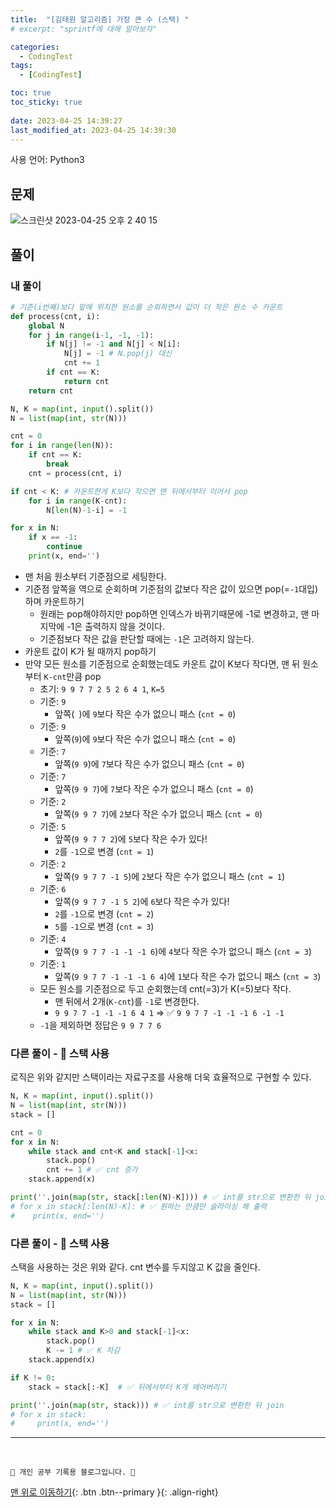 ```yaml
---
title:  "[김태원 알고리즘] 가장 큰 수 (스택) "
# excerpt: "sprintf에 대해 알아보자"

categories:
  - CodingTest
tags:
  - [CodingTest]

toc: true
toc_sticky: true
 
date: 2023-04-25 14:39:27
last_modified_at: 2023-04-25 14:39:30
---
```


사용 언어: Python3

## 문제
![스크린샷 2023-04-25 오후 2 40 15](https://user-images.githubusercontent.com/59405576/234184097-61e1efd8-3e25-4842-9443-33534e325c45.png)

## 풀이
### 내 풀이 
```py
# 기준(i번째)보다 앞에 위치한 원소를 순회하면서 값이 더 작은 원소 수 카운트
def process(cnt, i):
    global N
    for j in range(i-1, -1, -1):
        if N[j] != -1 and N[j] < N[i]:
            N[j] = -1 # N.pop(j) 대신
            cnt += 1
        if cnt == K:
            return cnt
    return cnt

N, K = map(int, input().split())
N = list(map(int, str(N)))

cnt = 0
for i in range(len(N)):
    if cnt == K:
        break
    cnt = process(cnt, i)

if cnt < K: # 카운트한게 K보다 작으면 맨 뒤에서부터 이어서 pop
    for i in range(K-cnt):
        N[len(N)-1-i] = -1

for x in N:
    if x == -1:
        continue
    print(x, end='')
```
- 맨 처음 원소부터 기준점으로 세팅한다.
- 기준점 앞쪽을 역으로 순회하며 기준점의 값보다 작은 값이 있으면 pop(=`-1`대입)하며 카운트하기
    - 원래는 pop해야하지만 pop하면 인덱스가 바뀌기때문에 -1로 변경하고, 맨 마지막에 -1은 출력하지 않을 것이다.
    - 기준점보다 작은 값을 판단할 때에는 `-1`은 고려하지 않는다.
- 카운트 값이 K가 될 때까지 pop하기
- 만약 모든 원소를 기준점으로 순회했는데도 카운트 값이 K보다 작다면, 맨 뒤 원소부터 `K-cnt`만큼 pop
    - 초기: `9 9 7 7 2 5 2 6 4 1`, `K=5`
    - 기준: `9`
        - 앞쪽(` `)에 `9`보다 작은 수가 없으니 패스 (`cnt = 0`)
    - 기준: `9`
        - 앞쪽(`9`)에 `9`보다 작은 수가 없으니 패스 (`cnt = 0`)
    - 기준: `7`
        - 앞쪽(`9 9`)에 `7`보다 작은 수가 없으니 패스 (`cnt = 0`)
    - 기준: `7`
        - 앞쪽(`9 9 7`)에 `7`보다 작은 수가 없으니 패스 (`cnt = 0`)
    - 기준: `2`
        - 앞쪽(`9 9 7 7`)에 `2`보다 작은 수가 없으니 패스 (`cnt = 0`)
    - 기준: `5`
        - 앞쪽(`9 9 7 7 2`)에 `5`보다 작은 수가 있다!
        - `2`를 `-1`으로 변경 (`cnt = 1`)
    - 기준: `2`
        - 앞쪽(`9 9 7 7 -1 5`)에 `2`보다 작은 수가 없으니 패스 (`cnt = 1`)
    - 기준: `6`
        - 앞쪽(`9 9 7 7 -1 5 2`)에 `6`보다 작은 수가 있다!
        - `2`를 `-1`으로 변경 (`cnt = 2`)
        - `5`를 `-1`으로 변경 (`cnt = 3`)
    - 기준: `4`
        - 앞쪽(`9 9 7 7 -1 -1 -1 6`)에 `4`보다 작은 수가 없으니 패스 (`cnt = 3`)
    - 기준: `1`
        - 앞쪽(`9 9 7 7 -1 -1 -1 6 4`)에 `1`보다 작은 수가 없으니 패스 (`cnt = 3`)
    - 모든 원소를 기준점으로 두고 순회했는데 cnt(=3)가 K(=5)보다 작다.
        - 맨 뒤에서 2개(`K-cnt`)를 `-1`로 변경한다.
        - `9 9 7 7 -1 -1 -1 6 4 1` => ✅ `9 9 7 7 -1 -1 -1 6 -1 -1`
    - `-1`을 제외하면 정답은 `9 9 7 7 6`




### 다른 풀이 - 🌟 스택 사용
로직은 위와 같지만 스택이라는 자료구조를 사용해 더욱 효율적으로 구현할 수 있다.
```py
N, K = map(int, input().split())
N = list(map(int, str(N)))
stack = []

cnt = 0
for x in N:
    while stack and cnt<K and stack[-1]<x:
        stack.pop()
        cnt += 1 # ✅ cnt 증가
    stack.append(x)

print(''.join(map(str, stack[:len(N)-K]))) # ✅ int를 str으로 변환한 뒤 join
# for x in stack[:len(N)-K]: # ✅ 원하는 만큼만 슬라이싱 해 출력
#    print(x, end='')
```


### 다른 풀이 - 🌟 스택 사용
스택을 사용하는 것은 위와 같다. cnt 변수를 두지않고 K 값을 줄인다.
```py
N, K = map(int, input().split())
N = list(map(int, str(N)))
stack = []

for x in N:
    while stack and K>0 and stack[-1]<x:
        stack.pop()
        K -= 1 # ✅ K 차감
    stack.append(x)

if K != 0:
    stack = stack[:-K]  # ✅ 뒤에서부터 K개 떼어버리기

print(''.join(map(str, stack))) # ✅ int를 str으로 변환한 뒤 join
# for x in stack:
#     print(x, end='')
```







***
<br>


    💛 개인 공부 기록용 블로그입니다. 👻

[맨 위로 이동하기](#){: .btn .btn--primary }{: .align-right}
